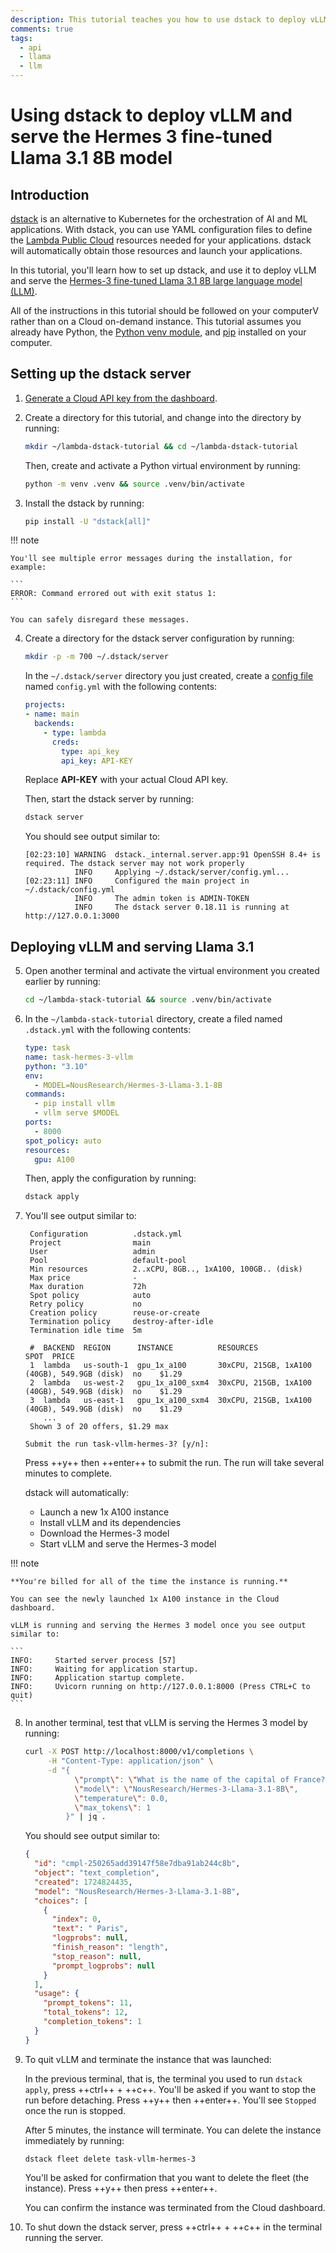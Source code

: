 ```yaml
---
description: This tutorial teaches you how to use dstack to deploy vLLM and serve the fine-tuned Hermes 3 Llama 3.1 8B model. dstack is an alternative to K8s designed for AI and ML applications.
comments: true
tags:
  - api
  - llama
  - llm
---
```


# Using dstack to deploy vLLM and serve the Hermes 3 fine-tuned Llama 3.1 8B model

## Introduction

[dstack](https://dstack.ai/) is an alternative to Kubernetes for the
orchestration of AI and ML applications. With dstack, you can use YAML
configuration files to define the [Lambda Public
Cloud](https://lambdalabs.com/service/gpu-cloud) resources needed for your
applications. dstack will automatically obtain those resources and launch your
applications.

In this tutorial, you'll learn how to set up dstack, and use it to deploy vLLM
and serve the [Hermes-3 fine-tuned Llama 3.1 8B large language model
(LLM)](https://nousresearch.com/hermes3/).

All of the instructions in this tutorial should be followed on your computerV
rather than on a Cloud on-demand instance. This tutorial assumes you already
have Python, the [Python venv
module](https://docs.python.org/3/library/venv.html), and
[pip](https://pypi.org/project/pip/) installed on your computer.

## Setting up the dstack server

1. [Generate a Cloud API key from the
   dashboard](https://docs.lambdalabs.com/on-demand-cloud/dashboard#generate-and-delete-api-keys).

2. Create a directory for this tutorial, and change into the directory by
   running:

   ```bash
   mkdir ~/lambda-dstack-tutorial && cd ~/lambda-dstack-tutorial
   ```

   Then, create and activate a Python virtual environment by running:

   ```bash
   python -m venv .venv && source .venv/bin/activate
   ```

3. Install the dstack by running:

   ```bash
   pip install -U "dstack[all]"
   ```

!!! note

    You'll see multiple error messages during the installation, for example:

    ```
    ERROR: Command errored out with exit status 1:
    ```

    You can safely disregard these messages.

4. Create a directory for the dstack server configuration by running:

   ```bash
   mkdir -p -m 700 ~/.dstack/server
   ```

   In the `~/.dstack/server` directory you just created, create a [config
   file](https://dstack.ai/docs/reference/server/config.yml/) named `config.yml`
   with the following contents:

   ```yaml
   projects:
   - name: main
     backends:
       - type: lambda
         creds:
           type: api_key
           api_key: API-KEY
   ```

   Replace **API-KEY** with your actual Cloud API key.

   Then, start the dstack server by running:

   ```bash
   dstack server
   ```

   You should see output similar to:

   ```
   [02:23:10] WARNING  dstack._internal.server.app:91 OpenSSH 8.4+ is required. The dstack server may not work properly
              INFO     Applying ~/.dstack/server/config.yml...
   [02:23:11] INFO     Configured the main project in ~/.dstack/config.yml
              INFO     The admin token is ADMIN-TOKEN
              INFO     The dstack server 0.18.11 is running at http://127.0.0.1:3000
   ```

## Deploying vLLM and serving Llama 3.1

5. Open another terminal and activate the virtual environment you created
   earlier by running:

   ```bash
   cd ~/lambda-stack-tutorial && source .venv/bin/activate
   ```

6. In the `~/lambda-stack-tutorial` directory, create a filed named
   `.dstack.yml` with the following contents:

   ```yaml
   type: task
   name: task-hermes-3-vllm
   python: "3.10"
   env:
     - MODEL=NousResearch/Hermes-3-Llama-3.1-8B
   commands:
     - pip install vllm
     - vllm serve $MODEL
   ports:
     - 8000
   spot_policy: auto
   resources:
     gpu: A100
   ```

   Then, apply the configuration by running:

   ```bash
   dstack apply
   ```

7. You'll see output similar to:

   ```
    Configuration          .dstack.yml
    Project                main
    User                   admin
    Pool                   default-pool
    Min resources          2..xCPU, 8GB.., 1xA100, 100GB.. (disk)
    Max price              -
    Max duration           72h
    Spot policy            auto
    Retry policy           no
    Creation policy        reuse-or-create
    Termination policy     destroy-after-idle
    Termination idle time  5m

    #  BACKEND  REGION      INSTANCE          RESOURCES                                     SPOT  PRICE
    1  lambda   us-south-1  gpu_1x_a100       30xCPU, 215GB, 1xA100 (40GB), 549.9GB (disk)  no    $1.29
    2  lambda   us-west-2   gpu_1x_a100_sxm4  30xCPU, 215GB, 1xA100 (40GB), 549.9GB (disk)  no    $1.29
    3  lambda   us-east-1   gpu_1x_a100_sxm4  30xCPU, 215GB, 1xA100 (40GB), 549.9GB (disk)  no    $1.29
       ...
    Shown 3 of 20 offers, $1.29 max

   Submit the run task-vllm-hermes-3? [y/n]:
   ```

   Press ++y++ then ++enter++ to submit the run. The run will take several
   minutes to complete.

   dstack will automatically:

   - Launch a new 1x A100 instance
   - Install vLLM and its dependencies
   - Download the Hermes-3 model
   - Start vLLM and serve the Hermes-3 model

!!! note

    **You're billed for all of the time the instance is running.**

    You can see the newly launched 1x A100 instance in the Cloud dashboard.

    vLLM is running and serving the Hermes 3 model once you see output similar to:

    ```
    INFO:     Started server process [57]
    INFO:     Waiting for application startup.
    INFO:     Application startup complete.
    INFO:     Uvicorn running on http://127.0.0.1:8000 (Press CTRL+C to quit)
    ```

8. In another terminal, test that vLLM is serving the Hermes 3 model by running:

   ```bash
   curl -X POST http://localhost:8000/v1/completions \
        -H "Content-Type: application/json" \
        -d "{
              \"prompt\": \"What is the name of the capital of France?\",
              \"model\": \"NousResearch/Hermes-3-Llama-3.1-8B\",
              \"temperature\": 0.0,
              \"max_tokens\": 1
            }" | jq .

   ```

   You should see output similar to:

   ```json
   {
     "id": "cmpl-250265add39147f58e7dba91ab244c8b",
     "object": "text_completion",
     "created": 1724824435,
     "model": "NousResearch/Hermes-3-Llama-3.1-8B",
     "choices": [
       {
         "index": 0,
         "text": " Paris",
         "logprobs": null,
         "finish_reason": "length",
         "stop_reason": null,
         "prompt_logprobs": null
       }
     ],
     "usage": {
       "prompt_tokens": 11,
       "total_tokens": 12,
       "completion_tokens": 1
     }
   }
   ```

9. To quit vLLM and terminate the instance that was launched:

   In the previous terminal, that is, the terminal you used to run `dstack
   apply`, press ++ctrl++ + ++c++. You'll be asked if you want to stop the run
   before detaching. Press ++y++ then ++enter++. You'll see `Stopped` once the
   run is stopped.

   After 5 minutes, the instance will terminate. You can delete the instance
   immediately by running:

   `dstack fleet delete task-vllm-hermes-3`

   You'll be asked for confirmation that you want to delete the fleet (the
   instance). Press ++y++ then press ++enter++.

   You can confirm the instance was terminated from the Cloud dashboard.

10. To shut down the dstack server, press ++ctrl++ + ++c++ in the terminal
    running the server.
